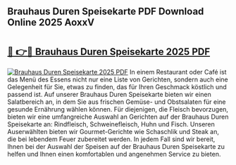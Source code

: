## Brauhaus Duren Speisekarte PDF Download Online 2025 AoxxV

# <h2><a href="http://gc9nmc.nevu.top/?p=Brauhaus+Duren+Speisekarte">🔗 👉🔴 Brauhaus Duren Speisekarte 2025 PDF</a></h2>

[![Brauhaus Duren Speisekarte 2025 PDF](https://i.imgur.com/dBaPXMq.png)](http://gc9nmc.nevu.top/?p=Brauhaus+Duren+Speisekarte)
In einem Restaurant oder Café ist das Menü des Essens nicht nur eine Liste von Gerichten, sondern auch eine Gelegenheit für Sie, etwas zu finden, das für Ihren Geschmack köstlich und passend ist. Auf unserer Brauhaus Duren Speisekarte bieten wir einen Salatbereich an, in dem Sie aus frischen Gemüse- und Obstsalaten für eine gesunde Ernährung wählen können. Für diejenigen, die Fleisch bevorzugen, bieten wir eine umfangreiche Auswahl an Gerichten auf der Brauhaus Duren Speisekarte an: Rindfleisch, Schweinefleisch, Huhn und Fisch. Unseren Auserwählten bieten wir Gourmet-Gerichte wie Schaschlik und Steak an, die bei lebendem Feuer zubereitet werden. In jedem Fall sind wir bereit, Ihnen bei der Auswahl der Speisen auf der Brauhaus Duren Speisekarte zu helfen und Ihnen einen komfortablen und angenehmen Service zu bieten.
